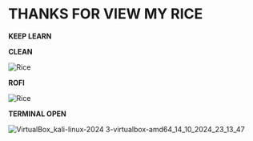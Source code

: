 # THANKS FOR VIEW MY RICE
**KEEP LEARN**

**CLEAN**

![Rice](https://github.com/user-attachments/assets/5599ab6d-1857-44f1-afab-02ec4e3fd47d)



**ROFI**

![Rice](https://github.com/user-attachments/assets/1d43aa7d-a927-4794-8552-0e3811268cc1)



**TERMINAL OPEN**

![VirtualBox_kali-linux-2024 3-virtualbox-amd64_14_10_2024_23_13_47](https://github.com/user-attachments/assets/2ef3e360-b144-4cfc-8394-b640e099d819)


